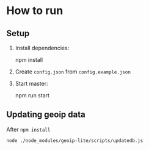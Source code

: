# How to run

## Setup

1. Install dependencies:

    npm install

2. Create `config.json` from `config.example.json`
3. Start master:

    npm run start

## Updating geoip data

After `npm install`

    node ./node_modules/geoip-lite/scripts/updatedb.js
